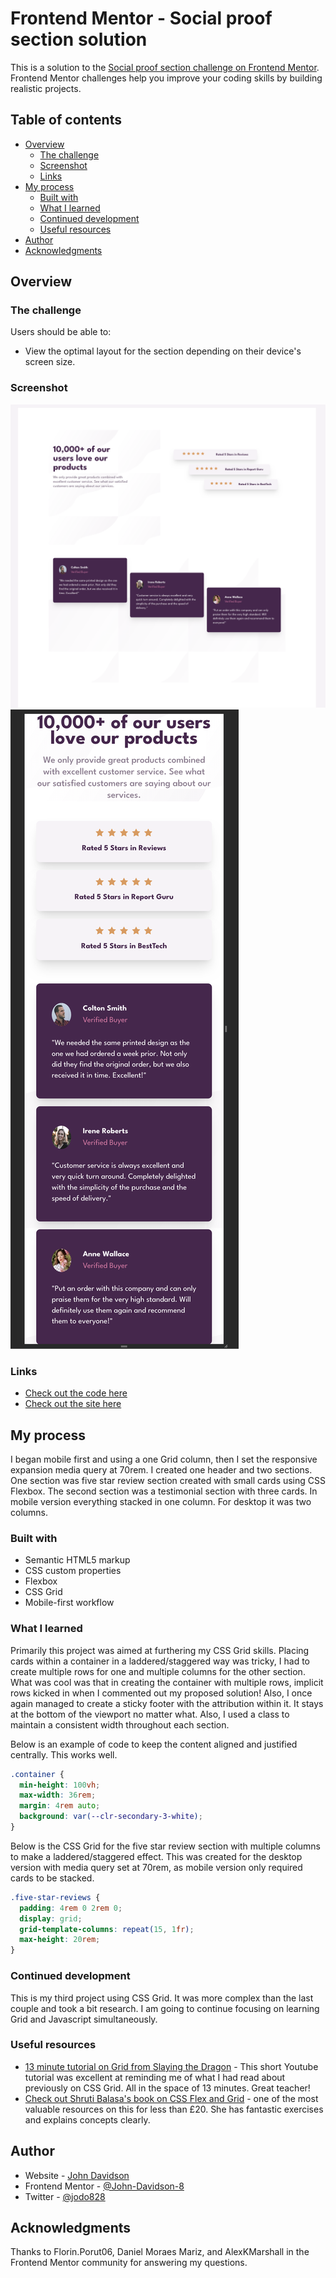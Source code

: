 # Frontend Mentor - Social proof section solution

This is a solution to the [Social proof section challenge on Frontend Mentor](https://www.frontendmentor.io/challenges/social-proof-section-6e0qTv_bA). Frontend Mentor challenges help you improve your coding skills by building realistic projects.

## Table of contents

- [Overview](#overview)
  - [The challenge](#the-challenge)
  - [Screenshot](#screenshot)
  - [Links](#links)
- [My process](#my-process)
  - [Built with](#built-with)
  - [What I learned](#what-i-learned)
  - [Continued development](#continued-development)
  - [Useful resources](#useful-resources)
- [Author](#author)
- [Acknowledgments](#acknowledgments)

## Overview

### The challenge

Users should be able to:

- View the optimal layout for the section depending on their device's screen size.

### Screenshot

![](./images/desktop-screenshot.png)
![](./images/mobile-screenshot.png)

### Links

- [Check out the code here](https://github.com/John-Davidson-8/fem-social-proof-section-master)
- [Check out the site here](https://fem-social-proof-section-site.netlify.app/)

## My process

I began mobile first and using a one Grid column, then I set the responsive expansion media query at 70rem. I created one header and two sections. One section was five star review section created with small cards using CSS Flexbox. The second section was a testimonial section with three cards. In mobile version everything stacked in one column. For desktop it was two columns.

### Built with

- Semantic HTML5 markup
- CSS custom properties
- Flexbox
- CSS Grid
- Mobile-first workflow

### What I learned

Primarily this project was aimed at furthering my CSS Grid skills. Placing cards within a container in a laddered/staggered way was tricky, I had to create multiple rows for one and multiple columns for the other section. What was cool was that in creating the container with multiple rows, implicit rows kicked in when I commented out my proposed solution! Also, I once again managed to create a sticky footer with the attribution within it. It stays at the bottom of the viewport no matter what. Also, I used a class to maintain a consistent width throughout each section.

Below is an example of code to keep the content aligned and justified centrally. This works well.

```css
.container {
  min-height: 100vh;
  max-width: 36rem;
  margin: 4rem auto;
  background: var(--clr-secondary-3-white);
}
```

Below is the CSS Grid for the five star review section with multiple columns to make a laddered/staggered effect. This was created for the desktop version with media query set at 70rem, as mobile version only required cards to be stacked.

```css
.five-star-reviews {
  padding: 4rem 0 2rem 0;
  display: grid;
  grid-template-columns: repeat(15, 1fr);
  max-height: 20rem;
}
```

### Continued development

This is my third project using CSS Grid. It was more complex than the last couple and took a bit research. I am going to continue focusing on learning Grid and Javascript simultaneously.

### Useful resources

- [13 minute tutorial on Grid from Slaying the Dragon](https://www.youtube.com/watch?v=EiNiSFIPIQE&t=367s) - This short Youtube tutorial was excellent at reminding me of what I had read about previously on CSS Grid. All in the space of 13 minutes. Great teacher!
- [Check out Shruti Balasa's book on CSS Flex and Grid](https://shrutibalasa.gumroad.com/l/css-flex-and-grid) - one of the most valuable resources on this for less than £20. She has fantastic exercises and explains concepts clearly.

## Author

- Website - [John Davidson](https://www.upwork.com/en-gb/freelancers/~018613765e268de80b)
- Frontend Mentor - [@John-Davidson-8](https://www.frontendmentor.io/profile/John-Davidson-8)
- Twitter - [@jodo828](https://twitter.com/jodo828)

## Acknowledgments

Thanks to Florin.Porut06,
Daniel Moraes Mariz, and AlexKMarshall
in the Frontend Mentor community for answering my questions.
